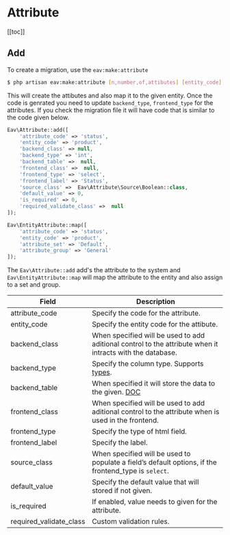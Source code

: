 # Attribute

[[toc]]

## Add

To create a migration, use the `eav:make:attribute`

```bash
$ php artisan eav:make:attribute [n,number,of,attibutes] [entity_code] 
```

This will create the attibutes and also map it to the given entity. Once the code is genrated you need to update `backend_type`, `frontend_type` for the attributes. If you check the migration file it will have code that is similar to the code given below.

```php
Eav\Attribute::add([
    'attribute_code' => 'status',
    'entity_code' => 'product',
    'backend_class' => null,
    'backend_type' => 'int',
    'backend_table' =>  null,
    'frontend_class' =>  null,
    'frontend_type' => 'select',
    'frontend_label' => 'Status',
    'source_class' =>  Eav\Attribute\Source\Boolean::class,
    'default_value' => 0,
    'is_required' => 0,
    'required_validate_class' =>  null
]);

Eav\EntityAttribute::map([
    'attribute_code' => 'status',
    'entity_code' => 'product',
    'attribute_set' => 'Default',
    'attribute_group' => 'General'
]);
```

The `Eav\Attribute::add` add's the attribute to the system and `Eav\EntityAttribute::map` will map the attribute to the entity and also assign to a set and group.


| Field | Description |
| ------| ------- |
| attribute_code| Specify the code for the attribute.|
| entity_code| Specify the entity code for the attibute.|
| backend_class| When specified will be used to add aditional control to the attribute when it intracts with the database.|
| backend_type| Specify the column type. Supports [types](#field-types).|
| backend_table| When specified it will store the data to the given. [DOC](#custom-table-or-new-field-type)|
| frontend_class| When specified will be used to add aditional control to the attribute when is used in the frontend.|
| frontend_type| Specify the type of html field.|
| frontend_label| Specify the label.|
| source_class|  When specified will be used to populate a field’s default options, if the frontend_type is `select`.|
| default_value| Specify the default value that will stored if not given.|
| is_required| If enabled, value needs to given for the attribute.|
| required_validate_class| Custom validation rules.|